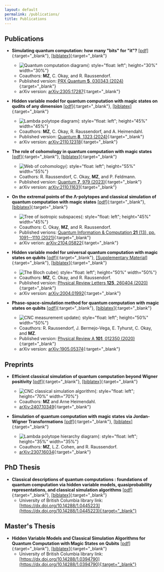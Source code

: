 ```yaml
---
layout: default
permalink: /publications/
title: Publications
---
```


## Publications

- **Simulating quantum computation: how many "bits" for "it"?** [[pdf]](/files/papers/PRXQuantum.5.030343.pdf){:target="_blank"}, [[biblatex]](/files/papers/PRXQuantum.5.030343_biblatex.txt){:target="_blank"}
  - ![Quantum computation diagram](/files/papers/PRXQuantum.5.030343_KeyImage.png){: style="float: left"; height="30%" width="30%"}
  - Coauthors: **MZ**, C. Okay, and R. Raussendorf.
  - Published version: [PRX Quantum **5**, 030343 (2024)](https://doi.org/10.1103/PRXQuantum.5.030343){:target="_blank"}
  - arXiv version: [arXiv:2305:17287](https://arxiv.org/abs/2305.17287){:target="_blank"}

- **Hidden variable model for quantum computation with magic states on qudits of any dimension** [[pdf]](/files/papers/q-2024-04-30-1323.pdf){:target="_blank"}, [[biblatex]](/files/papers/q-2024-04-30-1323_biblatex.txt){:target="_blank"}
  - ![Lambda polytope diagram](/files/papers/q-2024-04-30-1323_figure.png){: style="float: left"; height="45%" width="45%"}
  - Coauthors: **MZ**, C. Okay, R. Raussendorf, and A. Heimendahl.
  - Published version: [Quantum **8**, 1323 (2024)](https://doi.org/10.22331/q-2024-04-30-1323){:target="_blank"}
  - arXiv version: [arXiv:2110.12318](https://arxiv.org/abs/2110.12318){:target="_blank"}

- **The role of cohomology in quantum computation with magic states** [[pdf]](/files/papers/q-2023-04-13-979.pdf){:target="_blank"}, [[biblatex]](/files/papers/q-2023-04-13-979_biblatex.txt){:target="_blank"}
  - ![Web of cohomology](/files/papers/q-2023-04-13-979_figure.jpg){: style="float: left"; height="55%" width="55%"}
  - Coathors: R. Raussendorf, C. Okay, **MZ**, and P. Feldmann.
  - Published version: [Quantum **7**, 979 (2023)](	https://doi.org/10.22331/q-2023-04-13-979){:target="_blank"}
  - arXiv version: [arXiv:2110.11631](https://arxiv.org/abs/2110.11631){:target="_blank"}

- **On the extremal points of the Λ-polytopes and classical simulation of quantum computation with magic states** [[pdf]](/files/papers/QIC21.13-14-2.pdf){:target="_blank"}, [[biblatex]](/files/papers/QIC21.13-14-2_biblatex.txt){:target="_blank"}
  - ![Tree of isotropic subspaces](/files/papers/QIC21.13-14-2_figure.png){: style="float: left"; height="45%" width="45%"}
  - Coauthors: C. Okay, **MZ**, and R. Raussendorf.
  - Published verions: [Quantum Information & Computation **21** (13), pp. 1091--1110 (2021)](https://doi.org/10.26421/QIC21.13-14-2){:target="_blank"}
  - arXiv verion: [arXiv:2104.05822](https://arxiv.org/abs/2104.05822){:target="_blank"}

- **Hidden variable model for universal quantum computation with magic states on qubits** [[pdf]](/files/papers/PhysRevLett.125.260404.pdf){:target="_blank"}, [[Supplementary Material]](/files/papers/UniversalQCSI_HVM_Suppl.pdf){:target="_blank"}, [[biblatex]](/files/papers/PhysRevLett.125.260404_biblatex.txt){:target="_blank"}
  - ![The Bloch cube](/files/papers/PhysRevLett.125.260404_figure.png){: style="float: left"; height="50%" width="50%"}
  - Coauthors: **MZ**, C. Okay, and R. Raussendorf.
  - Published version: [Physical Review Letters **125**, 260404 (2020)](https://link.aps.org/doi/10.1103/PhysRevLett.125.260404){:target="_blank"}
  - arXiv version: [arXiv:2004.01992](https://arxiv.org/abs/2004.01992){:target="_blank"}

- **Phase-space-simulation method for quantum computation with magic states on qubits** [[pdf]](/files/papers/PhysRevA.101.012350.pdf){:target="_blank"}, [[biblatex]](/files/papers/PhysRevA.101.012350_biblatex.txt){:target="_blank"}
  - ![CNC measurement update](/files/papers/PhysRevA.101.012350_figure.png){: style="float: left"; height="50%" width="50%"}
  - Coauthors: R. Raussendorf, J. Bermejo-Vega, E. Tyhurst, C. Okay, and **MZ**.
  - Published version: [Physical Review A **101**, 012350 (2020)](https://link.aps.org/doi/10.1103/PhysRevA.101.012350){:target="_blank"}
  - arXiv version: [arXiv:1905.05374](https://arxiv.org/abs/1905.05374){:target="_blank"}


## Preprints

- **Efficient classical simulation of quantum computation beyond Wigner positivity** [[pdf]](/files/papers/2407.10349.pdf){:target="_blank"}, [[biblatex]](/files/papers/2407.10349_biblatex.txt){:target="_blank"}
  - ![CNC classical simulation algorithm](/files/papers/2407.10349_figure.png){: style="float: left"; height="70%" width="70%"}
  - Coauthors: **MZ** and Arne Heimendahl.
  - [arXiv:2407.10349](https://arxiv.org/abs/2407.10349){:target="_blank"}

- **Simulation of quantum computation with magic states via Jordan-Wigner Transformations** [[pdf]](/files/papers/2307.16034.pdf){:target="_blank"}, [[biblatex]](/files/papers/2307.16034_biblatex.txt){:target="_blank"}
  - ![Lambda polytope hierarchy diagram](/files/papers/2307.16034_figure.png){: style="float: left"; height="35%" width="35%"}
  - Coauthors: **MZ**, L.Z. Cohen, and R. Raussendorf.
  - [arXiv:2307.16034](https://arxiv.org/abs/2307.16034){:target="_blank"}


## PhD Thesis
- **Classical descriptions of quantum computations : foundations of quantum computation via hidden variable models, quasiprobability representations, and classical simulation algorithms** [[pdf]](/files/papers/ubc_2024_november_zurel_michael.pdf){:target="_blank"}, [[biblatex]](/files/papers/ubc_2024_november_zurel_michael_biblatex.txt){:target="_blank"}
  - University of British Columbia library link: [https://dx.doi.org/10.14288/1.0445223](https://dx.doi.org/10.14288/1.0445223){:target="_blank"}

## Master's Thesis
- **Hidden Variable Models and Classical Simulation Algorithms for Quantum Computation with Magic States on Qubits** [[pdf]](/files/papers/ubc_2020_november_zurel_michael.pdf){:target="_blank"}, [[biblatex]](/files/papers/ubc_2020_november_zurel_michael_biblatex.txt){:target="_blank"}
  - University of British Columbia library link: [https://dx.doi.org/10.14288/1.0394790](https://dx.doi.org/10.14288/1.0394790){:target="_blank"}

